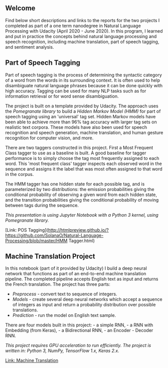 ## Welcome
Find below short descriptions and links to the reports for the two projects I completed as part of a one term nanodegree in Natural Language Processing with Udacity (April 2020 - June 2020). In this program, I learned and put in practice the concepts behind natural
language processing and speech recognition, including machine translation, part of speech tagging, and
sentiment analysis. 

## Part of Speech Tagging

Part of speech tagging is the process of determining the syntactic category of a word from the words in its surrounding context. It is often used to help disambiguate natural language phrases because it can be done quickly with high accuracy. Tagging can be used for many NLP tasks such as for information retrieval or for word sense disambiguation.

The project is built on a template provided by Udacity. The approach uses the _Pomegranate library_ to build a _Hidden Markov Model (HMM)_ for part of speech tagging using an 'universal' tag set. Hidden Markov models have been able to achieve more than 96% tag accuracy with larger tag sets on realistic text corpora. These models have also been used for speech recognition and speech generation, machine translation, and human gesture recognition for computer vision, and more.

There are two taggers constructed in this project. First a Most Frequent Class tagger to use as a baseline is built. A good baseline for tagger performance is to simply choose the tag most frequently assigned to each word. This 'most frequent class' tagger inspects each observed word in the sequence and assigns it the label that was most often assigned to that word in the corpus.

The HMM tagger has one hidden state for each possible tag, and is parameterized by two distributions: the emission probabilities giving the conditional probability of observing a given word from each hidden state, and the transition probabilities giving the conditional probability of moving between tags during the sequence.

_This presentation is using Jupyter Notebook with a Python 3 kernel, using Pomegranate library._

[Link: POS Tagging](http://htmlpreview.github.io/?https://github.com/SolanaO/Natural-Language-Processing/blob/master/HMM Tagger.html)


## Machine Translation Project

In this notebook (part of it provided by Udacity) I build a deep neural network that functions as part of an end-to-end machine translation pipeline. The completed pipeline accepts English text as input and returns the French translation. The project has three parts:

  - _Preprocess_ - convert text to sequence of integers.<br>
  - _Models_ - create several deep neural networks which accept a sequence of integers as input and return a probability distribution over possible translations.<br>
  - _Prediction_ - run the model on English text sample.

There are four models built in this project: 
    - a simple RNN,
    - a RNN with Embedding (from Keras),
    - a Bidirectional RNN,
    - an Encoder - Decoder RNN.

_This project requires GPU acceleration to run efficiently. The project is written in: Python 3, NumPy, TensorFlow 1.x, Keras 2.x._

[Link: Machine Translation](http://htmlpreview.github.io/?https://github.com/SolanaO/Natural-Language-Processing/blob/master/machine_translation.html)
